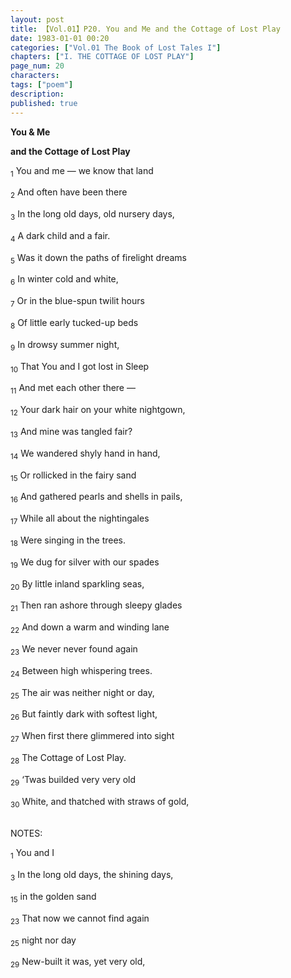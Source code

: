 ```yaml
---
layout: post
title: 【Vol.01】P20. You and Me and the Cottage of Lost Play
date: 1983-01-01 00:20
categories: ["Vol.01 The Book of Lost Tales I"]
chapters: ["I. THE COTTAGE OF LOST PLAY"]
page_num: 20
characters: 
tags: ["poem"]
description: 
published: true
---
```


<B>You & Me</B>

<B>and the Cottage of Lost Play</B>

<SUB>1</SUB> You and me — we know that land

<SUB>2</SUB> And often have been there

<SUB>3</SUB> In the long old days, old nursery days,

<SUB>4</SUB> A dark child and a fair.

<SUB>5</SUB> Was it down the paths of firelight dreams

<SUB>6</SUB> In winter cold and white,

<SUB>7</SUB> Or in the blue-spun twilit hours

<SUB>8</SUB> Of little early tucked-up beds

<SUB>9</SUB> In drowsy summer night,

<SUB>10</SUB> That You and I got lost in Sleep

<SUB>11</SUB> And met each other there —

<SUB>12</SUB> Your dark hair on your white nightgown,

<SUB>13</SUB> And mine was tangled fair?

<SUB>14</SUB> We wandered shyly hand in hand,

<SUB>15</SUB> Or rollicked in the fairy sand

<SUB>16</SUB> And gathered pearls and shells in pails,

<SUB>17</SUB> While all about the nightingales

<SUB>18</SUB> Were singing in the trees.

<SUB>19</SUB> We dug for silver with our spades

<SUB>20</SUB> By little inland sparkling seas,

<SUB>21</SUB> Then ran ashore through sleepy glades

<SUB>22</SUB> And down a warm and winding lane

<SUB>23</SUB> We never never found again

<SUB>24</SUB> Between high whispering trees.

<SUB>25</SUB>  The air was neither night or day,

<SUB>26</SUB> But faintly dark with softest light,

<SUB>27</SUB> When first there glimmered into sight

<SUB>28</SUB> The Cottage of Lost Play.

<SUB>29</SUB> ‘Twas builded very very old

<SUB>30</SUB> White, and thatched with straws of gold,


<BR>
NOTES:

<SUB>1</SUB> You and I

<SUB>3</SUB> In the long old days, the shining days,

<SUB>15</SUB> in the golden sand

<SUB>23</SUB> That now we cannot find again

<SUB>25</SUB> night nor day

<SUB>29</SUB> New-built it was, yet very old,
